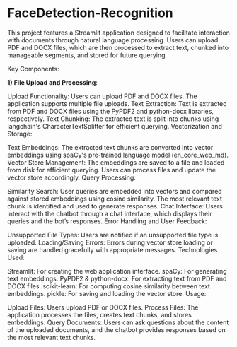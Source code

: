 # FaceDetection-Recognition
This project features a Streamlit application designed to facilitate interaction with documents through natural language processing. Users can upload PDF and DOCX files, which are then processed to extract text, chunked into manageable segments, and stored for future querying.

Key Components:

**1) File Upload and Processing**:

Upload Functionality: Users can upload PDF and DOCX files. The application supports multiple file uploads.
Text Extraction: Text is extracted from PDF and DOCX files using the PyPDF2 and python-docx libraries, respectively.
Text Chunking: The extracted text is split into chunks using langchain's CharacterTextSplitter for efficient querying.
Vectorization and Storage:

Text Embeddings: The extracted text chunks are converted into vector embeddings using spaCy's pre-trained language model (en_core_web_md).
Vector Store Management: The embeddings are saved to a file and loaded from disk for efficient querying. Users can process files and update the vector store accordingly.
Query Processing:

Similarity Search: User queries are embedded into vectors and compared against stored embeddings using cosine similarity. The most relevant text chunk is identified and used to generate responses.
Chat Interface: Users interact with the chatbot through a chat interface, which displays their queries and the bot’s responses.
Error Handling and User Feedback:

Unsupported File Types: Users are notified if an unsupported file type is uploaded.
Loading/Saving Errors: Errors during vector store loading or saving are handled gracefully with appropriate messages.
Technologies Used:

Streamlit: For creating the web application interface.
spaCy: For generating text embeddings.
PyPDF2 & python-docx: For extracting text from PDF and DOCX files.
scikit-learn: For computing cosine similarity between text embeddings.
pickle: For saving and loading the vector store.
Usage:

Upload Files: Users upload PDF or DOCX files.
Process Files: The application processes the files, creates text chunks, and stores embeddings.
Query Documents: Users can ask questions about the content of the uploaded documents, and the chatbot provides responses based on the most relevant text chunks.
